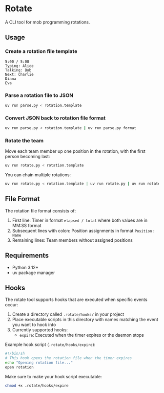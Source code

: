 # Rotate

A CLI tool for mob programming rotations.

## Usage

### Create a rotation file template

```
5:00 / 5:00
Typing: Alice
Talking: Bob
Next: Charlie
Diana
Eva
```

### Parse a rotation file to JSON

```bash
uv run parse.py < rotation.template
```

### Convert JSON back to rotation file format

```bash
uv run parse.py < rotation.template | uv run parse.py format
```

### Rotate the team

Move each team member up one position in the rotation, with the first person becoming last:

```bash
uv run rotate.py < rotation.template
```

You can chain multiple rotations:

```bash
uv run rotate.py < rotation.template | uv run rotate.py | uv run rotate.py
```

## File Format

The rotation file format consists of:

1. First line: Timer in format `elapsed / total` where both values are in MM:SS format
2. Subsequent lines with colon: Position assignments in format `Position: Name`
3. Remaining lines: Team members without assigned positions

## Requirements

- Python 3.12+
- uv package manager

## Hooks

The rotate tool supports hooks that are executed when specific events occur:

1. Create a directory called `.rotate/hooks/` in your project
2. Place executable scripts in this directory with names matching the event you want to hook into
3. Currently supported hooks:
   - `expire`: Executed when the timer expires or the daemon stops

Example hook script (`.rotate/hooks/expire`):
```sh
#!/bin/sh
# This hook opens the rotation file when the timer expires
echo "Opening rotation file..."
open rotation
```

Make sure to make your hook script executable:
```sh
chmod +x .rotate/hooks/expire
```